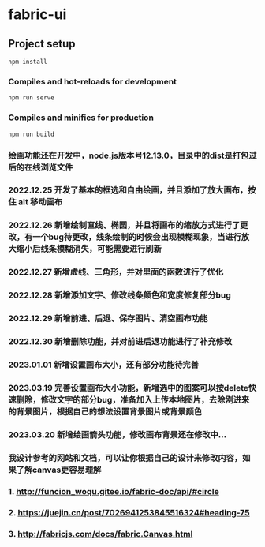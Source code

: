 # fabric-ui

## Project setup

```
npm install
```

### Compiles and hot-reloads for development

```
npm run serve
```

### Compiles and minifies for production

```
npm run build
```

### 绘画功能还在开发中，node.js版本号12.13.0，目录中的**dist**是打包过后的在线浏览文件

### 2022.12.25 开发了基本的框选和自由绘画，并且添加了放大画布，按住 alt 移动画布
### 2022.12.26 新增绘制直线、椭圆，并且将画布的缩放方式进行了更改，有一个bug待更改，线条绘制的时候会出现模糊现象，当进行放大缩小后线条模糊消失，可能需要进行刷新
### 2022.12.27 新增虚线、三角形，并对里面的函数进行了优化
### 2022.12.28 新增添加文字、修改线条颜色和宽度修复部分bug
### 2022.12.29 新增前进、后退、保存图片、清空画布功能
### 2022.12.30 新增删除功能，并对前进后退功能进行了补充修改
### 2023.01.01 新增设置画布大小，还有部分功能待完善
### 2023.03.19 完善设置画布大小功能，新增选中的图案可以按delete快速删除，修改文字的部分bug，准备加入上传本地图片，去除刚进来的背景图片，根据自己的想法设置背景图片或背景颜色
### 2023.03.20 新增绘画箭头功能，修改画布背景还在修改中...


### 我设计参考的网站和文档，可以让你根据自己的设计来修改内容，如果了解canvas更容易理解
### 1. http://funcion_woqu.gitee.io/fabric-doc/api/#circle
### 2. https://juejin.cn/post/7026941253845516324#heading-75
### 3. http://fabricjs.com/docs/fabric.Canvas.html

